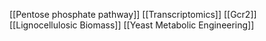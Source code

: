[[Pentose phosphate pathway]]
[[Transcriptomics]]
[[Gcr2]]
[[Lignocellulosic Biomass]]
[[Yeast Metabolic Engineering]]
